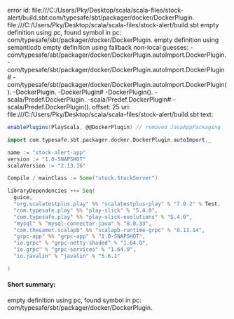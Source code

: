 error id: file:///C:/Users/Pky/Desktop/scala/scala-files/stock-alert/build.sbt:com/typesafe/sbt/packager/docker/DockerPlugin.
file:///C:/Users/Pky/Desktop/scala/scala-files/stock-alert/build.sbt
empty definition using pc, found symbol in pc: com/typesafe/sbt/packager/docker/DockerPlugin.
empty definition using semanticdb
empty definition using fallback
non-local guesses:
	 -com/typesafe/sbt/packager/docker/DockerPlugin.autoImport.DockerPlugin.
	 -com/typesafe/sbt/packager/docker/DockerPlugin.autoImport.DockerPlugin#
	 -com/typesafe/sbt/packager/docker/DockerPlugin.autoImport.DockerPlugin().
	 -DockerPlugin.
	 -DockerPlugin#
	 -DockerPlugin().
	 -scala/Predef.DockerPlugin.
	 -scala/Predef.DockerPlugin#
	 -scala/Predef.DockerPlugin().
offset: 25
uri: file:///C:/Users/Pky/Desktop/scala/scala-files/stock-alert/build.sbt
text:
```scala
enablePlugins(PlayScala, @@DockerPlugin) // removed JavaAppPackaging

import com.typesafe.sbt.packager.docker.DockerPlugin.autoImport._

name := "stock-alert-app"
version := "1.0-SNAPSHOT"
scalaVersion := "2.13.16"

Compile / mainClass := Some("stock.StockServer")

libraryDependencies ++= Seq(
  guice,
  "org.scalatestplus.play" %% "scalatestplus-play" % "7.0.2" % Test,
  "com.typesafe.play" %% "play-slick" % "5.4.0",
  "com.typesafe.play" %% "play-slick-evolutions" % "5.4.0",
  "mysql" % "mysql-connector-java" % "8.0.33",
  "com.thesamet.scalapb" %% "scalapb-runtime-grpc" % "0.11.14",
  "grpc-app" %% "grpc-app" % "1.0-SNAPSHOT",
  "io.grpc" % "grpc-netty-shaded" % "1.64.0",
  "io.grpc" % "grpc-services" % "1.64.0",
  "io.javalin" % "javalin" % "5.6.1"

)


```


#### Short summary: 

empty definition using pc, found symbol in pc: com/typesafe/sbt/packager/docker/DockerPlugin.